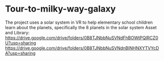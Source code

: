 # Tour-to-milky-way-galaxy
The project uses a solar system in VR to help elementary school children learn about the planets, specifically the 8 planets in the solar system
Asset and Library: https://drive.google.com/drive/folders/0B8TJNbbNuSVNdFhBOWtPQlRCZ0U?usp=sharing
https://drive.google.com/drive/folders/0B8TJNbbNuSVNdnBINHNXYTVYcDA?usp=sharing
